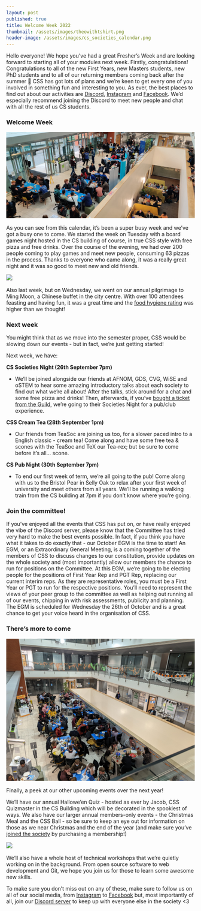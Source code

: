 ```yaml
---
layout: post
published: true
title: Welcome Week 2022
thumbnail: /assets/images/theowithtshirt.png
header-image: /assets/images/cs_societies_calendar.png
---
```

Hello everyone! We hope you’ve had a great Fresher’s Week and are looking forward to starting all of your modules next week. Firstly, congratulations! Congratulations to all of the new First Years, new Masters students, new PhD students and to all of our returning members coming back after the summer 🎉 CSS has got lots of plans and we’re keen to get every one of you involved in something fun and interesting to you. As ever, the best places to find out about our activities are [Discord](/discord), [Instagram](/instagram) and [Facebook](/facebook). We’d especially recommend joining the Discord to meet new people and chat with all the rest of us CS students.


### Welcome Week

![](assets/images/2022-welcome-week-newsletter/BoardGamesNight22.jpg)




As you can see from this calendar, it’s been a super busy week and we’ve got a busy one to come. We started the week on Tuesday with a board games night hosted in the CS building of course, in true CSS style with free pizza and free drinks. Over the course of the evening, we had over 200 people coming to play games and meet new people, consuming 63 pizzas in the process. Thanks to everyone who came along, it was a really great night and it was so good to meet new and old friends. 

![](assets/images/2022-welcome-week-newsletter/MingMoon22.png)




Also last week, but on Wednesday, we went on our annual pilgrimage to Ming Moon, a Chinese buffet in the city centre. With over 100 attendees feasting and having fun, it was a great time and the [food hygiene rating](https://ratings.food.gov.uk/business/1099276) was higher than we thought!



### Next week



You might think that as we move into the semester proper, CSS would be slowing down our events - but in fact, we’re just getting started! 

Next week, we have:

**CS Societies Night (26th September 7pm)**
- We’ll be joined alongside our friends at AFNOM, GDS, CVG, WiSE and oSTEM to hear some amazing introductory talks about each society to find out what we’re all about! After the talks, stick around for a chat and some free pizza and drinks! Then, afterwards, if you’ve [bought a ticket from the Guild](https://www.guildofstudents.com/ents/event/6677/), we’re going to their Societies Night for a pub/club experience.

**CSS Cream Tea (28th September 1pm)**
- Our friends from TeaSoc are joining us too, for a slower paced intro to a English classic - cream tea! Come along and have some free tea & scones with the TeaSoc and TeX our Tea-rex; but be sure to come before it’s all… scone.

**CS Pub Night (30th September 7pm)**
- To end our first week of term, we’re all going to the pub! Come along with us to the Bristol Pear in Selly Oak to relax after your first week of university and meet others from all years. We’ll be running a walking train from the CS building at 7pm if you don’t know where you’re going.


### Join the committee!


If you’ve enjoyed all the events that CSS has put on, or have really enjoyed the vibe of the Discord server, please know that the Committee has tried very hard to make the best events possible. In fact, if you think you have what it takes to do exactly that - our October EGM is the time to start! 
An EGM, or an Extraordinary General Meeting, is a coming together of the members of CSS to discuss changes to our constitution, provide updates on the whole society and (most importantly) allow our members the chance to run for positions on the Committee.
At this EGM, we’re going to be electing people for the positions of First Year Rep and PGT Rep, replacing our current interim reps. As they are representative roles, you must be a First Year or PGT to run for the respective positions. You’ll need to represent the views of your peer group to the committee as well as helping out running all of our events, chipping in with risk assessments, publicity and planning. The EGM is scheduled for Wednesday the 26th of October and is a great chance to get your voice heard in the organisation of CSS.


### There’s more to come



![](assets/images/2022-welcome-week-newsletter/HalloweenQuiz21.jpg)

Finally, a peek at our other upcoming events over the next year!

We’ll have our annual Hallowe’en Quiz - hosted as ever by Jacob, CSS Quizmaster in the CS Building which will be decorated in the spookiest of ways. We also have our larger annual members-only events - the Christmas Meal and the CSS Ball - so be sure to keep an eye out for information on those as we near Christmas and the end of the year (and make sure you’ve [joined the society](/join) by purchasing a membership!)


![](assets/images/2022-welcome-week-newsletter/CSSBall22Committee.jpg)



We’ll also have a whole host of technical workshops that we’re quietly working on in the background. From open source software to web development and Git, we hope you join us for those to learn some awesome new skills.

To make sure you don’t miss out on any of these, make sure to follow us on all of our social media, from [Instagram](/instagram) to [Facebook](/facebook) but, most importantly of all, join our [Discord server](/discord) to keep up with everyone else in the society <3
